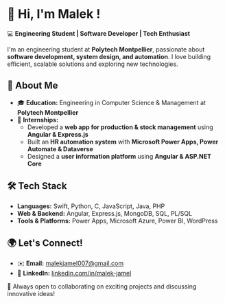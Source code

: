 # 👋 Hi, I'm Malek !  

💻 **Engineering Student | Software Developer | Tech Enthusiast**  

I'm an engineering student at **Polytech Montpellier**, passionate about **software development, system design, and automation**. I love building efficient, scalable solutions and exploring new technologies.  

## 🚀 About Me  
- 🎓 **Education:** Engineering in Computer Science & Management at **Polytech Montpellier**  
- 💼 **Internships:**  
  - Developed a **web app for production & stock management** using **Angular & Express.js**  
  - Built an **HR automation system** with **Microsoft Power Apps, Power Automate & Dataverse**  
  - Designed a **user information platform** using **Angular & ASP.NET Core**  

## 🛠 Tech Stack  
- **Languages:** Swift, Python, C, JavaScript, Java, PHP  
- **Web & Backend:** Angular, Express.js, MongoDB, SQL, PL/SQL
- **Tools & Platforms:** Power Apps, Microsoft Azure, Power BI,  WordPress  

## 🌍 Let's Connect!  
- ✉️ **Email:** malekjamel007@gmail.com  
- 🔗 **LinkedIn:** [linkedin.com/in/malek-jamel](https://www.linkedin.com/in/malek-jamel)  

🚀 Always open to collaborating on exciting projects and discussing innovative ideas!  

